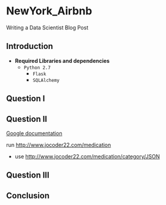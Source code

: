 # NewYork_Airbnb
Writing a Data Scientist Blog Post

## Introduction
* **Required Libraries and dependencies** 
  - `Python 2.7` 
    - `Flask`
    - `SQLAlchemy`
## Question I
## Question II
 [Google documentation](https://developers.google.com/identity/protocols/OAuth2)
 
 run http://www.jocoder22.com/medication 
 - use http://www.jocoder22.com/medication/category/JSON 
## Question III
## Conclusion
